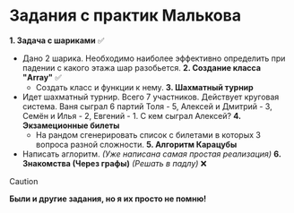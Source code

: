 # Задания с практик Малькова  
**1. Задача с шариками** ✅
  - Дано 2 шарика. Необходимо наиболее эффективно определить при падении с какого этажа шар разобьется.
**2. Создание класса "Array"** ✅
    - Создать класс и функции к нему.
**3. Шахматный турнир**
  - Идет шахматный турнир. Всего 7 участников. Действует круговая система.
    Ваня сыграл 6 партий Толя - 5, Алексей и Дмитрий - 3, Семён и Илья - 2, Евгений - 1.  С кем сыграл Алексей?
**4. Экзамеционные билеты**
    - На рандом сгенерировать список с билетами в которых 3 вопроса разной сложности.
**5. Алгоритм Карацубы**
  - Написать аглоритм. *(Уже написана самая простая реализация)*
**6. Знакомства (Через графы)** *(Решать в падлу)* ❌

> [!CAUTION]
> **Были и другие задания, но я их просто не помню!**

